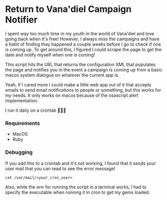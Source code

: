 # Return to Vana'diel Campaign Notifier

I spent way too much time in my youth in the world of Vana'diel and love going back when it's free! However, I always miss the campaigns and have a habit of finding they happened a couple weeks before I go to check if one is coming up. To get around this, I figured I could scrape the page to get the date and notify myself when one is coming!

This script hits the URL that returns the configuration XML that populates the page and notifies you in the event a campaign is coming up from a basic macos system dialogue on whatever the current app is.

Yeah, if I cared more I could make a little web app out of it that accepts emails to send email notifications to people or something, but this works for my needs. It only works on macos because of the osascript alert implementation.

I run it daily on a crontab 🤷🏻‍♀️

### Requirements
- MacOS
- Ruby

### Debugging

If you add this to a crontab and it's not working, I found that it sends your user mail that you can read to see the error message!

`cat /var/mail/<your_cron_user>`

Also, while the env for running the script in a terminal works, I had to specify the executable when running it in cron to get my gems loaded.